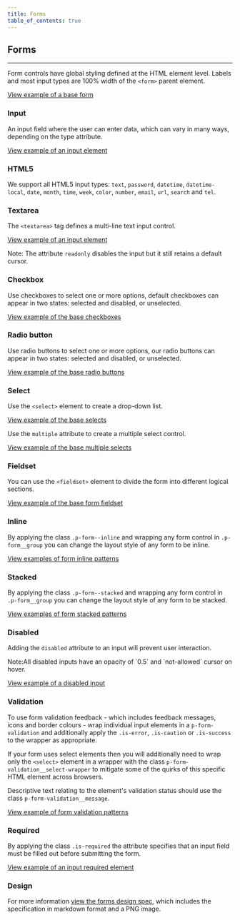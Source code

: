 ```yaml
---
title: Forms
table_of_contents: true
---
```


## Forms

<hr>

Form controls have global styling defined at the HTML element level. Labels and most input types are 100% width of the `<form>` parent element.

<a href="https://vanilla-framework.github.io/vanilla-framework/examples/base/forms/form/"
    class="js-example">
View example of a base form
</a>

### Input

An input field where the user can enter data, which can vary in many ways, depending on the type attribute.

<a href="https://vanilla-framework.github.io/vanilla-framework/examples/base/forms/input/"
    class="js-example">
View example of an input element
</a>

### HTML5

We support all HTML5 input types: `text`, `password`, `datetime`, `datetime-local`, `date`, `month`, `time`, `week`, `color`, `number`, `email`, `url`, `search` and `tel`.

### Textarea

The `<textarea>` tag defines a multi-line text input control.

<a href="https://vanilla-framework.github.io/vanilla-framework/examples/base/forms/textarea/"
    class="js-example">
View example of an input element
</a>

Note: The attribute `readonly` disables the input but it still retains a default cursor.

### Checkbox

Use checkboxes to select one or more options, default checkboxes can appear in two states: selected and disabled, or unselected.

<a href="https://vanilla-framework.github.io/vanilla-framework/examples/base/forms/checkboxes/"
    class="js-example">
View example of the base checkboxes
</a>

### Radio button

Use radio buttons to select one or more options, our radio buttons can appear in two states: selected and disabled, or unselected.

<a href="https://vanilla-framework.github.io/vanilla-framework/examples/base/forms/radio-buttons/"
    class="js-example">
View example of the base radio buttons
</a>

### Select

Use the `<select>` element to create a drop-down list.

<a href="https://vanilla-framework.github.io/vanilla-framework/examples/base/forms/selects/"
    class="js-example">
View example of the base selects
</a>

Use the `multiple` attribute to create a multiple select control.

<a href="https://vanilla-framework.github.io/vanilla-framework/examples/base/forms/select-multiple/"
    class="js-example">
View example of the base multiple selects
</a>

### Fieldset

You can use the `<fieldset>` element to divide the form into different logical sections.

<a href="https://vanilla-framework.github.io/vanilla-framework/examples/base/forms/fieldset/"
    class="js-example">
View example of the base form fieldset
</a>

### Inline

By applying the class `.p-form--inline` and wrapping any form control in `.p-form__group` you can change the layout style of any form to be inline.

<a href="https://vanilla-framework.github.io/vanilla-framework/examples/patterns/forms/form-inline/"
    class="js-example">
View examples of form inline patterns
</a>

### Stacked

By applying the class `.p-form--stacked` and wrapping any form control in `.p-form__group` you can change the layout style of any form to be stacked.

<a href="https://vanilla-framework.github.io/vanilla-framework/examples/patterns/forms/form-stacked/"
    class="js-example">
View examples of form stacked patterns
</a>

### Disabled

Adding the `disabled` attribute to an input will prevent user interaction.

<div class="p-notification--information">
  <p class="p-notification__response">
    <span class="p-notification__status">Note:</span>All disabled inputs have an opacity of `0.5` and `not-allowed` cursor on hover.
  </p>
</div>

<a href="https://vanilla-framework.github.io/vanilla-framework/examples/base/forms/disabled-input/"
    class="js-example">
View example of a disabled input
</a>

### Validation

To use form validation feedback - which includes feedback messages, icons and border colours - wrap individual input elements in a `p-form-validation` and additionally apply the `.is-error`, `.is-caution` or `.is-success` to the wrapper as appropriate.

If your form uses select elements then you will additionally need to wrap only the `<select>` element in a wrapper with the class `p-form-validation__select-wrapper` to mitigate some of the quirks of this specific HTML element across browsers.

Descriptive text relating to the element's validation status should use the class `p-form-validation__message`.

<a href="https://vanilla-framework.github.io/vanilla-framework/examples/patterns/forms/form-validation/"
    class="js-example">
View example of form validation patterns
</a>

### Required

By applying the class `.is-required` the attribute specifies that an input field must be filled out before submitting the form.

<a href="https://vanilla-framework.github.io/vanilla-framework/examples/patterns/forms/forms-required/"
    class="js-example">
View example of an input required element
</a>

### Design

For more information [view the forms design spec](https://github.com/ubuntudesign/vanilla-design/tree/master/Forms), which includes the specification in markdown format and a PNG image.
